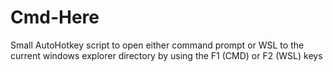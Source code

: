 # Cmd-Here
Small AutoHotkey script to open either command prompt or WSL to the current windows explorer directory by using the F1 (CMD) or F2 (WSL) keys
